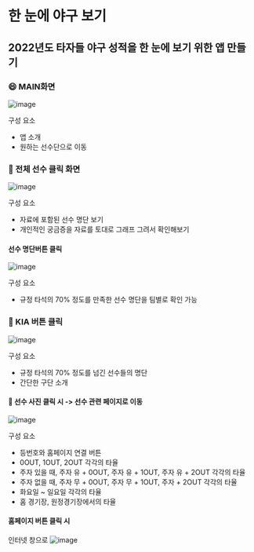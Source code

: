 # 한 눈에 야구 보기

## 2022년도 타자들 야구 성적을 한 눈에 보기 위한 앱 만들기

### :smile: MAIN화면
![image](https://user-images.githubusercontent.com/88391162/206900278-a067253c-35d1-4fba-b166-e04cfd2ffb1f.png)

구성 요소
- 앱 소개
- 원하는 선수단으로 이동



### :whale: 전체 선수 클릭 화면

![image](https://user-images.githubusercontent.com/88391162/206900608-83350d9e-a9e2-41d2-91a3-2fb6c508c555.png)

구성 요소
- 자료에 포함된 선수 명단 보기
- 개인적인 궁금증을 자료를 토대로 그래프 그려서 확인해보기



#### 선수 명단버튼 클릭
![image](https://user-images.githubusercontent.com/88391162/206900698-a93d9f7c-badd-4546-a21d-3eb870acca52.png)

구성 요소
- 규정 타석의 70% 정도를 만족한 선수 명단을 팀별로 확인 가능



### :whale: KIA 버튼 클릭
![image](https://user-images.githubusercontent.com/88391162/206900719-d6137516-8fab-452d-a3c7-211f22152501.png)

구성 요소
- 규정 타석의 70% 정도를 넘긴 선수들의 명단
- 간단한 구단 소개



#### :star2: 선수 사진 클릭 시 -> 선수 관련 페이지로 이동
![image](https://user-images.githubusercontent.com/88391162/206900774-aac5d464-eb65-435b-9984-54d634866bb8.png)

구성 요소
- 등번호와 홈페이지 연결 버튼
- 0OUT, 1OUT, 2OUT 각각의 타율
- 주자 있을 때, 주자 유 + 0OUT, 주자 유 + 1OUT, 주자 유 + 2OUT 각각의 타율
- 주자 없을 때, 주자 무 + 0OUT, 주자 무 + 1OUT, 주자  + 2OUT 각각의 타율
- 화요일 ~ 일요일 각각의 타율
- 홈 경기장, 원정경기장에서의 타율




#### 홈페이지 버튼 클릭 시
인터넷 창으로 
![image](https://user-images.githubusercontent.com/88391162/206900877-5025a5ba-e513-447a-8d25-f2abfc3ca1a5.png)

